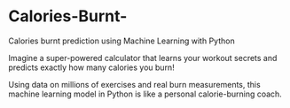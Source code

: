 # Calories-Burnt-
Calories burnt prediction using Machine Learning with Python

Imagine a super-powered calculator that learns your workout secrets and predicts exactly how many calories you burn!

Using data on millions of exercises and real burn measurements, this machine learning model in Python is like a personal calorie-burning coach.
